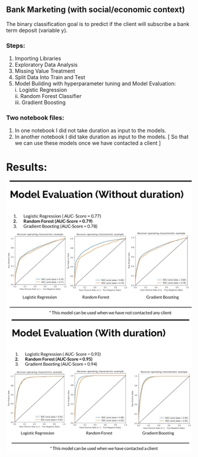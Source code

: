 ## Bank Marketing (with social/economic context)

The binary classification goal is to predict if the client will subscribe a bank term deposit (variable y).


### Steps:

1. Importing Libraries
2. Exploratory Data Analysis
3. Missing Value Treatment
4. Split Data Into Train and Test
5. Model Building with hyperparameter tuning and Model Evaluation:<br>
    i. Logistic Regression <br>
    ii. Random Forest Classifier <br>
    iii. Gradient Boosting <br>


### Two notebook files:
 1.  In one notebook I did not take duration as input to the models.
 2.  In another notebook I did take duration as input to the models. [ So that we can use these models once we have contacted a client ]


# Results:

![Results Plot without duration](https://github.com/zyper26/Bank_Marketing_Full/blob/master/results_without_duration.png)
![Results Plot with duration](https://github.com/zyper26/Bank_Marketing_Full/blob/master/results_duration.png)
